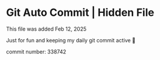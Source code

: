 # Git Auto Commit | Hidden File

This file was added Feb 12, 2025

Just for fun and keeping my daily git commit active 🤪

commit number: 338742
